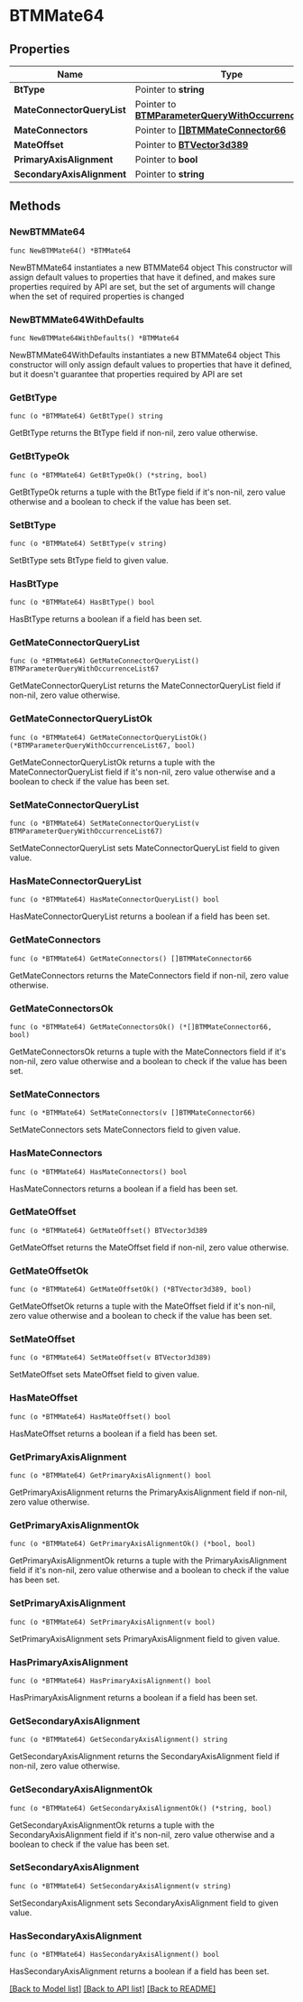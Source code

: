 # BTMMate64

## Properties

Name | Type | Description | Notes
------------ | ------------- | ------------- | -------------
**BtType** | Pointer to **string** |  | [optional] 
**MateConnectorQueryList** | Pointer to [**BTMParameterQueryWithOccurrenceList67**](BTMParameterQueryWithOccurrenceList-67.md) |  | [optional] 
**MateConnectors** | Pointer to [**[]BTMMateConnector66**](BTMMateConnector-66.md) |  | [optional] 
**MateOffset** | Pointer to [**BTVector3d389**](BTVector3d-389.md) |  | [optional] 
**PrimaryAxisAlignment** | Pointer to **bool** |  | [optional] 
**SecondaryAxisAlignment** | Pointer to **string** |  | [optional] 

## Methods

### NewBTMMate64

`func NewBTMMate64() *BTMMate64`

NewBTMMate64 instantiates a new BTMMate64 object
This constructor will assign default values to properties that have it defined,
and makes sure properties required by API are set, but the set of arguments
will change when the set of required properties is changed

### NewBTMMate64WithDefaults

`func NewBTMMate64WithDefaults() *BTMMate64`

NewBTMMate64WithDefaults instantiates a new BTMMate64 object
This constructor will only assign default values to properties that have it defined,
but it doesn't guarantee that properties required by API are set

### GetBtType

`func (o *BTMMate64) GetBtType() string`

GetBtType returns the BtType field if non-nil, zero value otherwise.

### GetBtTypeOk

`func (o *BTMMate64) GetBtTypeOk() (*string, bool)`

GetBtTypeOk returns a tuple with the BtType field if it's non-nil, zero value otherwise
and a boolean to check if the value has been set.

### SetBtType

`func (o *BTMMate64) SetBtType(v string)`

SetBtType sets BtType field to given value.

### HasBtType

`func (o *BTMMate64) HasBtType() bool`

HasBtType returns a boolean if a field has been set.

### GetMateConnectorQueryList

`func (o *BTMMate64) GetMateConnectorQueryList() BTMParameterQueryWithOccurrenceList67`

GetMateConnectorQueryList returns the MateConnectorQueryList field if non-nil, zero value otherwise.

### GetMateConnectorQueryListOk

`func (o *BTMMate64) GetMateConnectorQueryListOk() (*BTMParameterQueryWithOccurrenceList67, bool)`

GetMateConnectorQueryListOk returns a tuple with the MateConnectorQueryList field if it's non-nil, zero value otherwise
and a boolean to check if the value has been set.

### SetMateConnectorQueryList

`func (o *BTMMate64) SetMateConnectorQueryList(v BTMParameterQueryWithOccurrenceList67)`

SetMateConnectorQueryList sets MateConnectorQueryList field to given value.

### HasMateConnectorQueryList

`func (o *BTMMate64) HasMateConnectorQueryList() bool`

HasMateConnectorQueryList returns a boolean if a field has been set.

### GetMateConnectors

`func (o *BTMMate64) GetMateConnectors() []BTMMateConnector66`

GetMateConnectors returns the MateConnectors field if non-nil, zero value otherwise.

### GetMateConnectorsOk

`func (o *BTMMate64) GetMateConnectorsOk() (*[]BTMMateConnector66, bool)`

GetMateConnectorsOk returns a tuple with the MateConnectors field if it's non-nil, zero value otherwise
and a boolean to check if the value has been set.

### SetMateConnectors

`func (o *BTMMate64) SetMateConnectors(v []BTMMateConnector66)`

SetMateConnectors sets MateConnectors field to given value.

### HasMateConnectors

`func (o *BTMMate64) HasMateConnectors() bool`

HasMateConnectors returns a boolean if a field has been set.

### GetMateOffset

`func (o *BTMMate64) GetMateOffset() BTVector3d389`

GetMateOffset returns the MateOffset field if non-nil, zero value otherwise.

### GetMateOffsetOk

`func (o *BTMMate64) GetMateOffsetOk() (*BTVector3d389, bool)`

GetMateOffsetOk returns a tuple with the MateOffset field if it's non-nil, zero value otherwise
and a boolean to check if the value has been set.

### SetMateOffset

`func (o *BTMMate64) SetMateOffset(v BTVector3d389)`

SetMateOffset sets MateOffset field to given value.

### HasMateOffset

`func (o *BTMMate64) HasMateOffset() bool`

HasMateOffset returns a boolean if a field has been set.

### GetPrimaryAxisAlignment

`func (o *BTMMate64) GetPrimaryAxisAlignment() bool`

GetPrimaryAxisAlignment returns the PrimaryAxisAlignment field if non-nil, zero value otherwise.

### GetPrimaryAxisAlignmentOk

`func (o *BTMMate64) GetPrimaryAxisAlignmentOk() (*bool, bool)`

GetPrimaryAxisAlignmentOk returns a tuple with the PrimaryAxisAlignment field if it's non-nil, zero value otherwise
and a boolean to check if the value has been set.

### SetPrimaryAxisAlignment

`func (o *BTMMate64) SetPrimaryAxisAlignment(v bool)`

SetPrimaryAxisAlignment sets PrimaryAxisAlignment field to given value.

### HasPrimaryAxisAlignment

`func (o *BTMMate64) HasPrimaryAxisAlignment() bool`

HasPrimaryAxisAlignment returns a boolean if a field has been set.

### GetSecondaryAxisAlignment

`func (o *BTMMate64) GetSecondaryAxisAlignment() string`

GetSecondaryAxisAlignment returns the SecondaryAxisAlignment field if non-nil, zero value otherwise.

### GetSecondaryAxisAlignmentOk

`func (o *BTMMate64) GetSecondaryAxisAlignmentOk() (*string, bool)`

GetSecondaryAxisAlignmentOk returns a tuple with the SecondaryAxisAlignment field if it's non-nil, zero value otherwise
and a boolean to check if the value has been set.

### SetSecondaryAxisAlignment

`func (o *BTMMate64) SetSecondaryAxisAlignment(v string)`

SetSecondaryAxisAlignment sets SecondaryAxisAlignment field to given value.

### HasSecondaryAxisAlignment

`func (o *BTMMate64) HasSecondaryAxisAlignment() bool`

HasSecondaryAxisAlignment returns a boolean if a field has been set.


[[Back to Model list]](../README.md#documentation-for-models) [[Back to API list]](../README.md#documentation-for-api-endpoints) [[Back to README]](../README.md)


